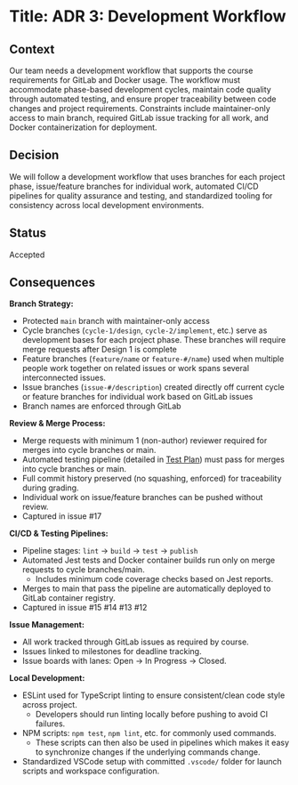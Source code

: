 # Title: ADR 3: Development Workflow

## Context
Our team needs a development workflow that supports the course requirements for GitLab and Docker usage. The workflow must accommodate phase-based development cycles, maintain code quality through automated testing, and ensure proper traceability between code changes and project requirements. Constraints include maintainer-only access to main branch, required GitLab issue tracking for all work, and Docker containerization for deployment.

## Decision
We will follow a development workflow that uses branches for each project phase, issue/feature branches for individual work, automated CI/CD pipelines for quality assurance and testing, and standardized tooling for consistency across local development environments. 

## Status
Accepted

## Consequences

**Branch Strategy:**
- Protected `main` branch with maintainer-only access
- Cycle branches (`cycle-1/design`, `cycle-2/implement`, etc.) serve as development bases for each project phase. These branches will require merge requests after Design 1 is complete
- Feature branches (`feature/name` or `feature-#/name`) used when multiple people work together on related issues or work spans several interconnected issues.
- Issue branches (`issue-#/description`) created directly off current cycle or feature branches for individual work based on GitLab issues
- Branch names are enforced through GitLab

**Review & Merge Process:**
- Merge requests with minimum 1 (non-author) reviewer required for merges into cycle branches or main.
- Automated testing pipeline (detailed in [Test Plan](../test-plan.md)) must pass for merges into cycle branches or main.
- Full commit history preserved (no squashing, enforced) for traceability during grading.
- Individual work on issue/feature branches can be pushed without review.
- Captured in issue #17

**CI/CD & Testing Pipelines:**
- Pipeline stages: `lint` $\rightarrow$ `build` $\rightarrow$ `test` $\rightarrow$ `publish`
- Automated Jest tests and Docker container builds run only on merge requests to cycle branches/main.
    - Includes minimum code coverage checks based on Jest reports.
- Merges to main that pass the pipeline are automatically deployed to GitLab container registry.
- Captured in issue #15 #14 #13 #12

**Issue Management:**
- All work tracked through GitLab issues as required by course.
- Issues linked to milestones for deadline tracking.
- Issue boards with lanes: Open $\rightarrow$ In Progress $\rightarrow$  Closed.

**Local Development:**
- ESLint used for TypeScript linting to ensure consistent/clean code style across project.
    - Developers should run linting locally before pushing to avoid CI failures.
- NPM scripts: `npm test`, `npm lint`, etc. for commonly used commands.
    - These scripts can then also be used in pipelines which makes it easy to synchronize changes if the underlying commands change.
- Standardized VSCode setup with committed `.vscode/` folder for launch scripts and workspace configuration.